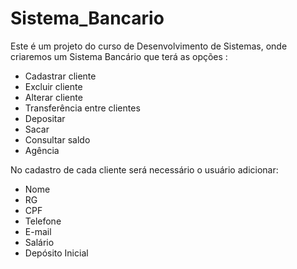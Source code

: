 # Sistema_Bancario
Este é um projeto do curso de Desenvolvimento de Sistemas, onde criaremos um Sistema Bancário que terá as opções :

- Cadastrar cliente
- Excluir cliente
- Alterar cliente
- Transferência entre clientes
- Depositar
- Sacar
- Consultar saldo
- Agência


No cadastro de cada cliente será necessário o usuário adicionar:
- Nome
- RG
- CPF
- Telefone
- E-mail
- Salário
- Depósito Inicial
